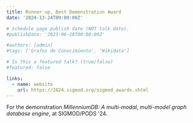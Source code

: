 ```yaml
---
title: Runner up, Best Demonstration Award
date: '2024-13-24T09:00:00Z'

# Schedule page publish date (NOT talk date).
#publishDate: '2023-06-18T00:00:00Z'

#authors: [admin]
#tags: ['Grafos de Conocimiento', 'Wikidata']

# Is this a featured talk? (true/false)
#featured: false

links:
  - name: website
    url: https://2024.sigmod.org/sigmod_awards.shtml
---
```


For the demonstration *MillenniumDB: A multi-modal, multi-model graph database engine*, at SIGMOD/PODS '24.